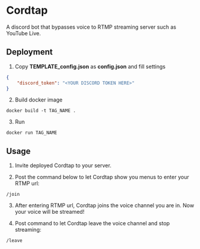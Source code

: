 # Cordtap

A discord bot that bypasses voice to RTMP streaming server such as YouTube Live.

## Deployment

1. Copy **TEMPLATE_config.json** as **config.json** and fill settings

```json
{
    "discord_token": "<YOUR DISCORD TOKEN HERE>"
}
```

2. Build docker image

```shell
docker build -t TAG_NAME .
```

3. Run

```shell
docker run TAG_NAME
```

## Usage

1. Invite deployed Cordtap to your server.

2. Post the command below to let Cordtap show you menus to enter your RTMP url: 

```
/join
```

3. After entering RTMP url, Cordtap joins the voice channel you are in. Now your voice will be streamed! 

4. Post command to let Cordtap leave the voice channel and stop streaming:

```
/leave
```